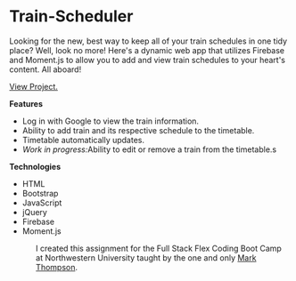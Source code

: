 # Train-Scheduler
Looking for the new, best way to keep all of your train schedules in one tidy place? Well, look no more! Here's a dynamic web app that utilizes Firebase and Moment.js to allow you to add and view train schedules to your heart's content. All aboard!

[View Project.](www.jakethornberry.net/Train-Scheduler)

<b>Features</b>
<ul>
<li>Log in with Google to view the train information.</li>
<li>Ability to add train and its respective schedule to the timetable.</li>
<li>Timetable automatically updates.</li>
<li><i>Work in progress:</i>Ability to edit or remove a train from the timetable.s</li>
</ul>

<b>Technologies</b>
<ul>
<li>HTML</li>
<li>Bootstrap</li>
<li>JavaScript</li>
<li>jQuery</li>
<li>Firebase</li>
<li>Moment.js</li>
<ul>

I created this assignment for the Full Stack Flex Coding Boot Camp at Northwestern University taught by the one and only <a href="https://www.linkedin.com/in/markallenthompson/" target="_blank">Mark Thompson</a>.